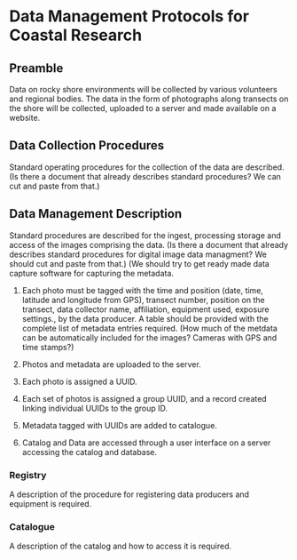 # Data Management Protocols for Coastal Research
## Preamble
Data on rocky shore environments will be collected by various volunteers and regional bodies. The data in the form of photographs along transects on the shore will be collected, uploaded to a server and made available on a website. 

## Data Collection Procedures
Standard operating procedures for the collection of the data are described. (Is there a document that already describes standard procedures? We can cut and paste from that.)

## Data Management Description

Standard procedures are described for the ingest, processing storage and access of the images comprising the data.  (Is there a document that already describes standard procedures for digital image data managment? We should cut and paste from that.) (We should try to get ready made data capture software for capturing the metadata. 


1. Each photo must be tagged with the time and position (date, time, latitude and longitude from GPS), transect number, position on the transect, data collector name, affiliation, equipment used, exposure settings., by the data producer.  A table should be provided with the complete list of metadata entries required. (How much of the metdata can be automatically included for the images? Cameras with GPS and time stamps?)


2. Photos and metadata are uploaded to the server.

3. Each photo is assigned a UUID. 

4. Each set of photos is assigned a group UUID, and a record created linking individual UUIDs to the group ID. 

5. Metadata tagged with UUIDs are added to catalogue.  
6. Catalog and Data are accessed through a user interface on a server accessing the catalog and database. 

### Registry 

A description of the procedure for registering data producers and equipment is required.

### Catalogue

A description of the catalog and how to access it is required. 
